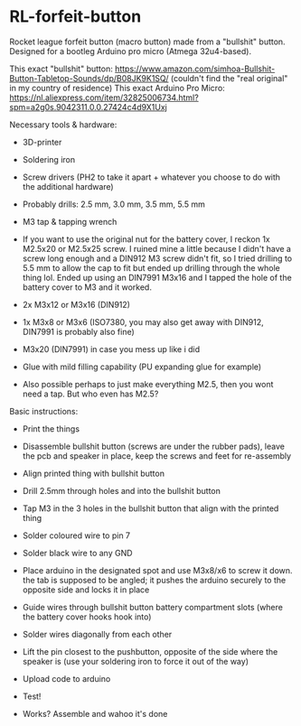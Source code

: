 # RL-forfeit-button
Rocket league forfeit button (macro button) made from a "bullshit" button. Designed for a bootleg Arduino pro micro (Atmega 32u4-based).

This exact "bullshit" button: https://www.amazon.com/simhoa-Bullshit-Button-Tabletop-Sounds/dp/B08JK9K1SQ/ (couldn't find the "real original" in my country of residence)
This exact Arduino Pro Micro: https://nl.aliexpress.com/item/32825006734.html?spm=a2g0s.9042311.0.0.27424c4d9X1Uxj

Necessary tools & hardware:
- 3D-printer
- Soldering iron
- Screw drivers (PH2 to take it apart + whatever you choose to do with the additional hardware)
- Probably drills: 2.5 mm, 3.0 mm, 3.5 mm, 5.5 mm
- M3 tap & tapping wrench
- If you want to use the original nut for the battery cover, I reckon 1x M2.5x20 or M2.5x25 screw. I ruined mine a little because I didn't have a screw long enough and a DIN912 M3 screw didn't fit, so I tried drilling to 5.5 mm to allow the cap to fit but ended up drilling through the whole thing lol. Ended up using an DIN7991 M3x16 and I tapped the hole of the battery cover to M3 and it worked.
- 2x M3x12 or M3x16 (DIN912)
- 1x M3x8 or M3x6 (ISO7380, you may also get away with DIN912, DIN7991 is probably also fine)
- M3x20 (DIN7991) in case you mess up like i did
- Glue with mild filling capability (PU expanding glue for example)

- Also possible perhaps to just make everything M2.5, then you wont need a tap. But who even has M2.5?

Basic instructions:
- Print the things

- Disassemble bullshit button (screws are under the rubber pads), leave the pcb and speaker in place, keep the screws and feet for re-assembly
- Align printed thing with bullshit button
- Drill 2.5mm through holes and into the bullshit button
- Tap M3 in the 3 holes in the bullshit button that align with the printed thing

- Solder coloured wire to pin 7
- Solder black wire to any GND
- Place arduino in the designated spot and use M3x8/x6 to screw it down. the tab is supposed to be angled; it pushes the arduino securely to the opposite side and locks it in place
- Guide wires through bullshit button battery compartment slots (where the battery cover hooks hook into)
- Solder wires diagonally from each other
- Lift the pin closest to the pushbutton, opposite of the side where the speaker is (use your soldering iron to force it out of the way)
- Upload code to arduino
- Test!
- Works? Assemble and wahoo it's done
